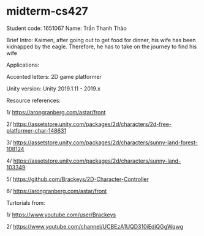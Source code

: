 # midterm-cs427
Student code: 1651067
Name: Trần Thanh Thảo

Brief Intro: Kaimen, after going out to get food for dinner, his wife has been kidnapped by the eagle. Therefore, he has to take on the journey to find his wife

Applications:

Accented letters: 2D game platformer

Unity version: Unity 2019.1.11 - 2019.x

Resource references:
 
  1/ https://arongranberg.com/astar/front
  
  2/ https://assetstore.unity.com/packages/2d/characters/2d-free-platformer-char-148631
  
  3/ https://assetstore.unity.com/packages/2d/characters/sunny-land-forest-108124
  
  4/ https://assetstore.unity.com/packages/2d/characters/sunny-land-103349
  
  5/ https://github.com/Brackeys/2D-Character-Controller
  
  6/ https://arongranberg.com/astar/front
  
   Turtorials from:
   
   1/ https://www.youtube.com/user/Brackeys
   
   2/ https://www.youtube.com/channel/UCBEzA1UQD310iEdiQGgWqwg
